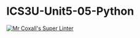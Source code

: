 # ICS3U-Unit5-05-Python

[![Mr Coxall's Super Linter](https://github.com/Emmanuel-Fofeyin/ICS3U-Unit5-05-Python/workflows/Mr%20Coxall's%20Super%20Linter/badge.svg)](https://github.com/Emmanuel-Fofeyin/ICS3U-Unit5-05-Python/actions/)
